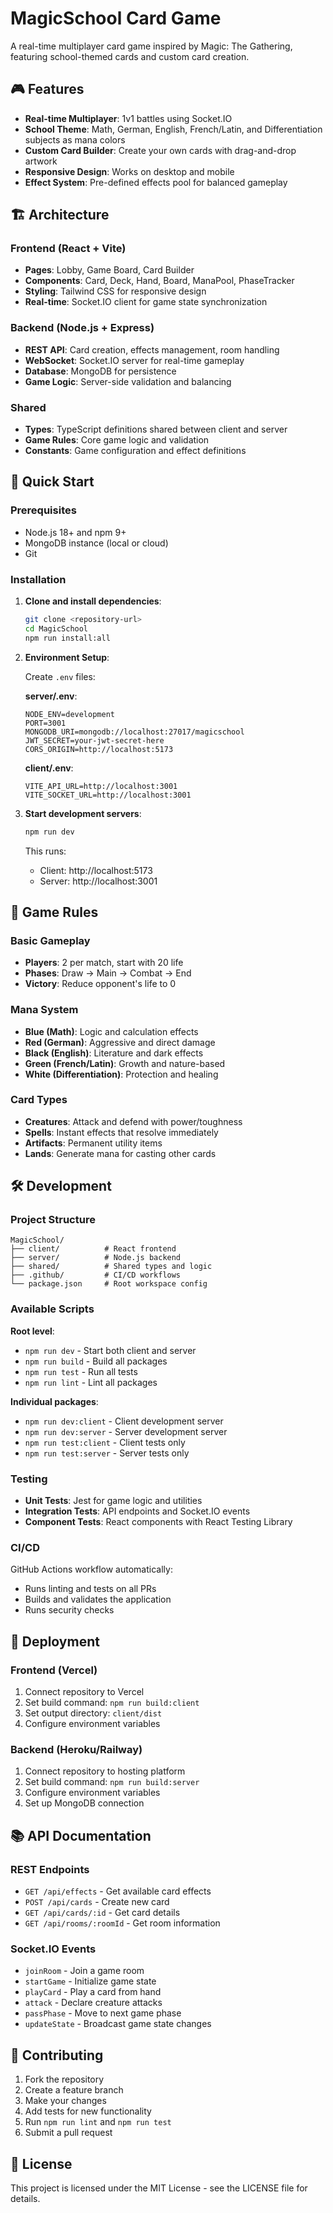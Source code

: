 # MagicSchool Card Game

A real-time multiplayer card game inspired by Magic: The Gathering, featuring school-themed cards and custom card creation.

## 🎮 Features

- **Real-time Multiplayer**: 1v1 battles using Socket.IO
- **School Theme**: Math, German, English, French/Latin, and Differentiation subjects as mana colors
- **Custom Card Builder**: Create your own cards with drag-and-drop artwork
- **Responsive Design**: Works on desktop and mobile
- **Effect System**: Pre-defined effects pool for balanced gameplay

## 🏗️ Architecture

### Frontend (React + Vite)
- **Pages**: Lobby, Game Board, Card Builder
- **Components**: Card, Deck, Hand, Board, ManaPool, PhaseTracker
- **Styling**: Tailwind CSS for responsive design
- **Real-time**: Socket.IO client for game state synchronization

### Backend (Node.js + Express)
- **REST API**: Card creation, effects management, room handling
- **WebSocket**: Socket.IO server for real-time gameplay
- **Database**: MongoDB for persistence
- **Game Logic**: Server-side validation and balancing

### Shared
- **Types**: TypeScript definitions shared between client and server
- **Game Rules**: Core game logic and validation
- **Constants**: Game configuration and effect definitions

## 🚀 Quick Start

### Prerequisites
- Node.js 18+ and npm 9+
- MongoDB instance (local or cloud)
- Git

### Installation

1. **Clone and install dependencies**:
   ```bash
   git clone <repository-url>
   cd MagicSchool
   npm run install:all
   ```

2. **Environment Setup**:
   
   Create `.env` files:
   
   **server/.env**:
   ```env
   NODE_ENV=development
   PORT=3001
   MONGODB_URI=mongodb://localhost:27017/magicschool
   JWT_SECRET=your-jwt-secret-here
   CORS_ORIGIN=http://localhost:5173
   ```
   
   **client/.env**:
   ```env
   VITE_API_URL=http://localhost:3001
   VITE_SOCKET_URL=http://localhost:3001
   ```

3. **Start development servers**:
   ```bash
   npm run dev
   ```
   
   This runs:
   - Client: http://localhost:5173
   - Server: http://localhost:3001

## 🎯 Game Rules

### Basic Gameplay
- **Players**: 2 per match, start with 20 life
- **Phases**: Draw → Main → Combat → End
- **Victory**: Reduce opponent's life to 0

### Mana System
- **Blue (Math)**: Logic and calculation effects
- **Red (German)**: Aggressive and direct damage
- **Black (English)**: Literature and dark effects  
- **Green (French/Latin)**: Growth and nature-based
- **White (Differentiation)**: Protection and healing

### Card Types
- **Creatures**: Attack and defend with power/toughness
- **Spells**: Instant effects that resolve immediately
- **Artifacts**: Permanent utility items
- **Lands**: Generate mana for casting other cards

## 🛠️ Development

### Project Structure
```
MagicSchool/
├── client/          # React frontend
├── server/          # Node.js backend  
├── shared/          # Shared types and logic
├── .github/         # CI/CD workflows
└── package.json     # Root workspace config
```

### Available Scripts

**Root level**:
- `npm run dev` - Start both client and server
- `npm run build` - Build all packages
- `npm run test` - Run all tests
- `npm run lint` - Lint all packages

**Individual packages**:
- `npm run dev:client` - Client development server
- `npm run dev:server` - Server development server
- `npm run test:client` - Client tests only
- `npm run test:server` - Server tests only

### Testing
- **Unit Tests**: Jest for game logic and utilities
- **Integration Tests**: API endpoints and Socket.IO events
- **Component Tests**: React components with React Testing Library

### CI/CD
GitHub Actions workflow automatically:
- Runs linting and tests on all PRs
- Builds and validates the application
- Runs security checks

## 🚢 Deployment

### Frontend (Vercel)
1. Connect repository to Vercel
2. Set build command: `npm run build:client`
3. Set output directory: `client/dist`
4. Configure environment variables

### Backend (Heroku/Railway)
1. Connect repository to hosting platform
2. Set build command: `npm run build:server`
3. Configure environment variables
4. Set up MongoDB connection

## 📚 API Documentation

### REST Endpoints
- `GET /api/effects` - Get available card effects
- `POST /api/cards` - Create new card
- `GET /api/cards/:id` - Get card details
- `GET /api/rooms/:roomId` - Get room information

### Socket.IO Events
- `joinRoom` - Join a game room
- `startGame` - Initialize game state
- `playCard` - Play a card from hand
- `attack` - Declare creature attacks
- `passPhase` - Move to next game phase
- `updateState` - Broadcast game state changes

## 🤝 Contributing

1. Fork the repository
2. Create a feature branch
3. Make your changes
4. Add tests for new functionality
5. Run `npm run lint` and `npm run test`
6. Submit a pull request

## 📄 License

This project is licensed under the MIT License - see the LICENSE file for details.
